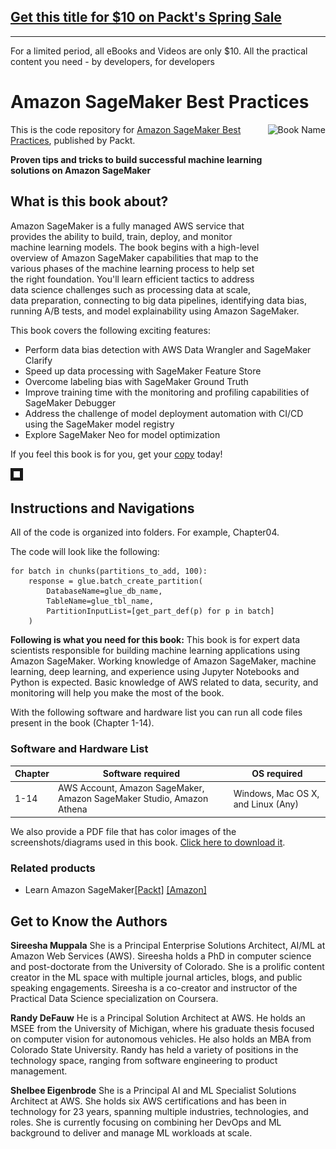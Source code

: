 ## [Get this title for $10 on Packt's Spring Sale](https://www.packt.com/B17249?utm_source=github&utm_medium=packt-github-repo&utm_campaign=spring_10_dollar_2022)
-----
For a limited period, all eBooks and Videos are only $10. All the practical content you need \- by developers, for developers

# Amazon SageMaker Best Practices

<a href="https://www.packtpub.com/in/data/amazon-sagemaker-best-practices"><img src="https://www.packtpub.com/media/catalog/product/cache/c2dd93b9130e9fabaf187d1326a880fc/9/7/9781801070522-original_104.jpeg" alt="Book Name" height="256px" align="right"></a>

This is the code repository for [Amazon SageMaker Best Practices](https://www.packtpub.com/in/data/amazon-sagemaker-best-practices), published by Packt.

**Proven tips and tricks to build successful machine learning solutions on Amazon SageMaker**

## What is this book about?
Amazon SageMaker is a fully managed AWS service that provides the ability to build, train, deploy, and monitor machine learning models. The book begins with a high-level overview of Amazon SageMaker capabilities that map to the various phases of the machine learning process to help set the right foundation. You'll learn efficient tactics to address data science challenges such as processing data at scale, data preparation, connecting to big data pipelines, identifying data bias, running A/B tests, and model explainability using Amazon SageMaker.

This book covers the following exciting features: 
* Perform data bias detection with AWS Data Wrangler and SageMaker Clarify
* Speed up data processing with SageMaker Feature Store
* Overcome labeling bias with SageMaker Ground Truth
* Improve training time with the monitoring and profiling capabilities of SageMaker Debugger
* Address the challenge of model deployment automation with CI/CD using the SageMaker model registry
* Explore SageMaker Neo for model optimization

If you feel this book is for you, get your [copy](https://www.amazon.com/dp/1801070520) today!

<a href="https://www.packtpub.com/?utm_source=github&utm_medium=banner&utm_campaign=GitHubBanner"><img src="https://raw.githubusercontent.com/PacktPublishing/GitHub/master/GitHub.png" alt="https://www.packtpub.com/" border="5" /></a>

## Instructions and Navigations
All of the code is organized into folders. For example, Chapter04.

The code will look like the following:

```
for batch in chunks(partitions_to_add, 100):
    response = glue.batch_create_partition(
        DatabaseName=glue_db_name,
        TableName=glue_tbl_name,
        PartitionInputList=[get_part_def(p) for p in batch]
    )

```

**Following is what you need for this book:**
This book is for expert data scientists responsible for building machine learning applications using Amazon SageMaker. Working knowledge of Amazon SageMaker, machine learning, deep learning, and experience using Jupyter Notebooks and Python is expected. Basic knowledge of AWS related to data, security, and monitoring will help you make the most of the book.

With the following software and hardware list you can run all code files present in the book (Chapter 1-14).

### Software and Hardware List

| Chapter  | Software required                                                                                  | OS required                        |
| -------- | ---------------------------------------------------------------------------------------------------| -----------------------------------|
| 1-14     | AWS Account, Amazon SageMaker, Amazon SageMaker Studio, Amazon Athena                              | Windows, Mac OS X, and Linux (Any) |

We also provide a PDF file that has color images of the screenshots/diagrams used in this book. [Click here to download it](https://static.packt-cdn.com/downloads/9781801070522_ColorImages.pdf).

### Related products <Other books you may enjoy>
* Learn Amazon SageMaker[[Packt]](https://www.packtpub.com/product/learn-amazon-sagemaker/9781800208919) [[Amazon]](https://www.amazon.com/Learn-Amazon-SageMaker-developers-scientists/dp/180020891X)

## Get to Know the Authors
**Sireesha Muppala**
She is a Principal Enterprise Solutions Architect, AI/ML at Amazon Web Services (AWS). Sireesha holds a PhD in computer science and post-doctorate from the University of Colorado. She is a prolific content creator in the ML space with multiple journal articles, blogs, and public speaking engagements. Sireesha is a co-creator and instructor of the Practical Data Science specialization on Coursera.
  
**Randy DeFauw**
He is a Principal Solution Architect at AWS. He holds an MSEE from the University of Michigan, where his graduate thesis focused on computer vision for autonomous vehicles. He also holds an MBA from Colorado State University. Randy has held a variety of positions in the technology space, ranging from software engineering to product management.

**Shelbee Eigenbrode**
She is a Principal AI and ML Specialist Solutions Architect at AWS. She holds six AWS certifications and has been in technology for 23 years, spanning multiple industries, technologies, and roles. She is currently focusing on combining her DevOps and ML background to deliver and manage ML workloads at scale.
